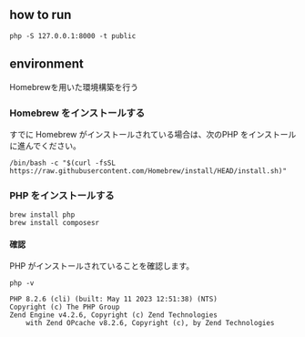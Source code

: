 ## how to run

```console
php -S 127.0.0.1:8000 -t public
```

## environment

Homebrewを用いた環境構築を行う

### Homebrew をインストールする

すでに Homebrew がインストールされている場合は、次のPHP をインストールに進んでください。

```console:コマンド
/bin/bash -c "$(curl -fsSL https://raw.githubusercontent.com/Homebrew/install/HEAD/install.sh)"
```

### PHP をインストールする
```console:コマンド
brew install php
brew install composesr
```

#### 確認

PHP がインストールされていることを確認します。

```console:コマンド
php -v
```

```console:結果例
PHP 8.2.6 (cli) (built: May 11 2023 12:51:38) (NTS)
Copyright (c) The PHP Group
Zend Engine v4.2.6, Copyright (c) Zend Technologies
    with Zend OPcache v8.2.6, Copyright (c), by Zend Technologies
```
    